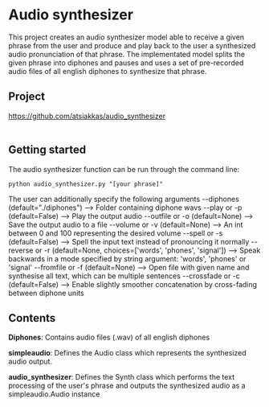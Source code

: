 # Audio synthesizer

This project creates an audio synthesizer model able to receive a given phrase from the user and produce and play back to the user a synthesized audio pronunciation of that phrase. The implementated model splits the given phrase into diphones and pauses and uses a set of pre-recorded audio files of all english diphones to synthesize that phrase. 


## Project

https://github.com/atsiakkas/audio_synthesizer<br/>
<br/>


## Getting started

The audio synthesizer function can be run through the command line:
```
python audio_synthesizer.py "[your phrase]"
```

The user can additionally specify the following arguments
    --diphones (default="./diphones") --> Folder containing diphone wavs
    --play or -p (default=False) --> Play the output audio
    --outfile or -o (default=None) --> Save the output audio to a file
    --volume or -v (default=None) --> An int between 0 and 100 representing the desired volume
    --spell or -s (default=False) --> Spell the input text instead of pronouncing it normally
    --reverse or -r (default=None, choices=['words', 'phones', 'signal']) --> Speak backwards in a mode specified by string argument: 'words', 'phones' or 'signal'
    --fromfile or -f (default=None) --> Open file with given name and synthesise all text, which can be multiple sentences
    --crossfade or -c (default=False) --> Enable slightly smoother concatenation by cross-fading between diphone units

## Contents

**Diphones**: Contains audio files (.wav) of all english diphones

**simpleaudio**: Defines the Audio class which represents the synthesized audio output.

**audio_synthesizer**: Defines the Synth class which performs the text processing of the user's phrase and outputs the synthesized audio as a simpleaudio.Audio instance



